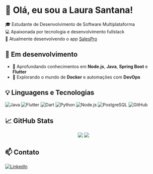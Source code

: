 # 👋 Olá, eu sou a Laura Santana!

🎓 Estudante de Desenvolvimento de Software Multiplataforma  
💻 Apaixonada por tecnologia e desenvolvimento fullstack  
🚀 Atualmente desenvolvendo o app [SalesPro](https://github.com/laurapsantana/api_SalesPro)

## 🚧 Em desenvolvimento
- 🌱 Aprofundando conhecimentos em **Node.js**, **Java**, **Spring Boot** e **Flutter**
- 🐳 Explorando o mundo de **Docker** e automações com **DevOps**

## 💡 Linguagens e Tecnologias
![Java](https://img.shields.io/badge/Java-ED8B00?style=for-the-badge&logo=java&logoColor=white)
![Flutter](https://img.shields.io/badge/Flutter-02569B?style=for-the-badge&logo=flutter&logoColor=white)
![Dart](https://img.shields.io/badge/Dart-0175C2?style=for-the-badge&logo=dart&logoColor=white)
![Python](https://img.shields.io/badge/Python-3776AB?style=for-the-badge&logo=python&logoColor=white)
![Node.js](https://img.shields.io/badge/Node.js-339933?style=for-the-badge&logo=nodedotjs&logoColor=white)
![PostgreSQL](https://img.shields.io/badge/PostgreSQL-4169E1?style=for-the-badge&logo=postgresql&logoColor=white)
![GitHub](https://img.shields.io/badge/GitHub-181717?style=for-the-badge&logo=github&logoColor=white)

## 📈 GitHub Stats
<p align="center">
  <img src="https://github-readme-stats.vercel.app/api?username=laurapsantana&show_icons=true&theme=tokyonight" />
  <img src="https://github-readme-stats.vercel.app/api/top-langs/?username=laurapsantana&layout=compact&theme=tokyonight" />
</p>

## 📫 Contato
[![LinkedIn](https://img.shields.io/badge/LinkedIn-blue?style=flat&logo=linkedin&labelColor=blue)](https://www.linkedin.com/in/laura-santana-40534725a/)

